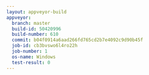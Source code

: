```yaml
---
layout: appveyor-build
appveyor:
  branch: master
  build-id: 50420996
  build-number: 610
  commit: b04f0914a6aad266fd765cd2b7e4092c9d90b45f
  job-id: cb3bvswo6l4ro22h
  job-number: 1
  os-name: Windows
  test-result: 0
---
```

